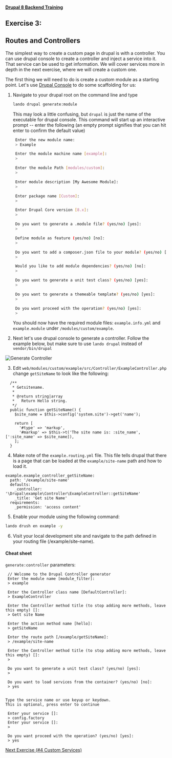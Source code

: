 #### [Drupal 8 Backend Training](README.md)

## Exercise 3:

## Routes and Controllers

The simplest way to create a custom page in drupal is with a controller. You can use drupal console to create a controller and inject a service into it. That service can be used to get information. We will cover services more in depth in the next exercise, where we will create a custom one.

The first thing we will need to do is create a custom module as a starting point. Let's use [Drupal Console](https://drupalconsole.com/) to do some scaffolding for us:

1. Navigate to your drupal root on the command line and type

    ```bash
    lando drupal generate:module
    ```

    This may look a little confusing, but `drupal` is just the name of the executable for drupal console. This command will start up an interactive prompt -- enter the following (an empty prompt signifies that you can hit enter to confirm the default value)

    ```bash
     Enter the new module name:
     > Example

     Enter the module machine name [example]:
     >

     Enter the module Path [modules/custom]:
     >

     Enter module description [My Awesome Module]:
     >

     Enter package name [Custom]:
     >

     Enter Drupal Core version [8.x]:
     >

     Do you want to generate a .module file? (yes/no) [yes]:
     >

     Define module as feature (yes/no) [no]:
     >

     Do you want to add a composer.json file to your module? (yes/no) [yes]:
     >

     Would you like to add module dependencies? (yes/no) [no]:
     >

     Do you want to generate a unit test class? (yes/no) [yes]:
     >

     Do you want to generate a themeable template? (yes/no) [yes]:
     >

     Do you want proceed with the operation? (yes/no) [yes]:
     >

    ```

    You should now have the required module files: `example.info.yml` and `example.module` under `/modules/custom/example`.

2. Next let's use drupal console to generate a controller. Follow the example below, but make sure to use `lando drupal` instead of `vendor/bin/drupal`

![Generate Controller](https://user-images.githubusercontent.com/159693/45672711-bd397c00-badd-11e8-9660-08010da7949d.png)

3. Edit `web/modules/custom/example/src/Controller/ExampleController.php` change `getSiteName` to look like the following:

```
  /**
   * Getsitename.
   *
   * @return string|array
   *   Return Hello string.
   */
  public function getSiteName() {
    $site_name = $this->config('system.site')->get('name');

    return [
      '#type' => 'markup',
      '#markup' => $this->t('The site name is: :site_name', [':site_name' => $site_name]),
    ];
  }
```

4. Make note of the `example.routing.yml` file. This file tells drupal that there is a page that can be loaded at the `example/site-name` path and how to load it.

```
example.example_controller_getSiteName:
  path: '/example/site-name'
  defaults:
    _controller: '\Drupal\example\Controller\ExampleController::getSiteName'
    _title: 'Get site Name'
  requirements:
    _permission: 'access content'
```

5. Enable your module using the following command:

```bash
lando drush en example -y
```

6. Visit your local development site and navigate to the path defined in your routing file (/example/site-name).

#### Cheat sheet
`generate:controller` parameters:

```
 // Welcome to the Drupal Controller generator
 Enter the module name [module_filter]:
 > example

 Enter the Controller class name [DefaultController]:
 > ExampleController

 Enter the Controller method title (to stop adding more methods, leave this empty) []:
 > Gett site Name

 Enter the action method name [hello]:
 > getSiteName

 Enter the route path [/example/getSiteName]:
 > /example/site-name

 Enter the Controller method title (to stop adding more methods, leave this empty) []:
 > 

 Do you want to generate a unit test class? (yes/no) [yes]:
 > 

 Do you want to load services from the container? (yes/no) [no]:
 > yes


Type the service name or use keyup or keydown.
This is optional, press enter to continue

 Enter your service []:
 > config.factory
 Enter your service []:
 > 

 Do you want proceed with the operation? (yes/no) [yes]:
 > yes
```

[Next Exercise (#4 Custom Services)](exercise_04-custom-services.md)
